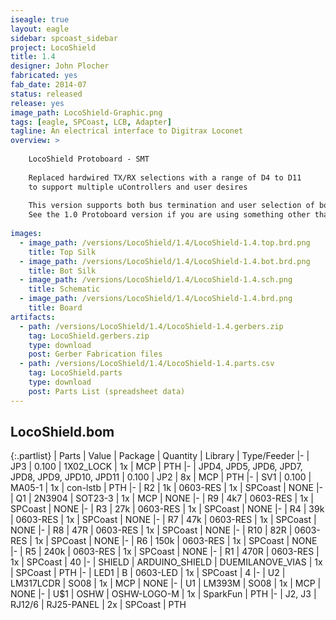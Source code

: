 ```yaml
---
iseagle: true
layout: eagle
sidebar: spcoast_sidebar
project: LocoShield
title: 1.4
designer: John Plocher
fabricated: yes
fab_date: 2014-07
status: released
release: yes
image_path: LocoShield-Graphic.png
tags: [eagle, SPCoast, LCB, Adapter]
tagline: An electrical interface to Digitrax Loconet
overview: >
    
    LocoShield Protoboard - SMT
    
    Replaced hardwired TX/RX selections with a range of D4 to D11
    to support multiple uControllers and user desires
    
    This version supports both bus termination and user selection of both TX and RX, allowing it to work on both Uno and Leo based Arduinos.
    See the 1.0 Protoboard version if you are using something other than these...
    
images:
  - image_path: /versions/LocoShield/1.4/LocoShield-1.4.top.brd.png
    title: Top Silk
  - image_path: /versions/LocoShield/1.4/LocoShield-1.4.bot.brd.png
    title: Bot Silk
  - image_path: /versions/LocoShield/1.4/LocoShield-1.4.sch.png
    title: Schematic
  - image_path: /versions/LocoShield/1.4/LocoShield-1.4.brd.png
    title: Board
artifacts:
  - path: /versions/LocoShield/1.4/LocoShield-1.4.gerbers.zip
    tag: LocoShield.gerbers.zip
    type: download
    post: Gerber Fabrication files
  - path: /versions/LocoShield/1.4/LocoShield-1.4.parts.csv
    tag: LocoShield.parts
    type: download
    post: Parts List (spreadsheet data)
---
```


## LocoShield.bom

{:.partlist}
| Parts | Value | Package | Quantity | Library | Type/Feeder
|-
| JP3 | 0.100 | 1X02_LOCK | 1x | MCP | PTH
|-
| JPD4, JPD5, JPD6, JPD7, JPD8, JPD9, JPD10, JPD11 | 0.100 | JP2 | 8x | MCP | PTH
|-
| SV1 | 0.100 | MA05-1 | 1x | con-lstb | PTH
|-
| R2 | 1k | 0603-RES | 1x | SPCoast | NONE
|-
| Q1 | 2N3904 | SOT23-3 | 1x | MCP | NONE
|-
| R9 | 4k7 | 0603-RES | 1x | SPCoast | NONE
|-
| R3 | 27k | 0603-RES | 1x | SPCoast | NONE
|-
| R4 | 39k | 0603-RES | 1x | SPCoast | NONE
|-
| R7 | 47k | 0603-RES | 1x | SPCoast | NONE
|-
| R8 | 47R | 0603-RES | 1x | SPCoast | NONE
|-
| R10 | 82R | 0603-RES | 1x | SPCoast | NONE
|-
| R6 | 150k | 0603-RES | 1x | SPCoast | NONE
|-
| R5 | 240k | 0603-RES | 1x | SPCoast | NONE
|-
| R1 | 470R | 0603-RES | 1x | SPCoast | 40
|-
| SHIELD | ARDUINO_SHIELD | DUEMILANOVE_VIAS | 1x | SPCoast | PTH
|-
| LED1 | B | 0603-LED | 1x | SPCoast | 4
|-
| U2 | LM317LCDR | SO08 | 1x | MCP | NONE
|-
| U1 | LM393M | SO08 | 1x | MCP | NONE
|-
| U$1 | OSHW | OSHW-LOGO-M | 1x | SparkFun | PTH
|-
| J2, J3 | RJ12/6 | RJ25-PANEL | 2x | SPCoast | PTH
